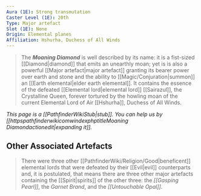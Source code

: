 ```yaml
---
Aura (1E): Strong transmutation
Caster Level (1E): 20th
Type: Major artefact
Slot (1E): None
Origin: Elemental planes
Affiliation: Hshurha, Duchess of All Winds
---
```


> The ***Moaning Diamond*** is well described by its name: it is a fist-sized [[Diamond|diamond]] that emits an unearthly moan; yet is is also a powerful [[Major artefact|major artefact]] granting its bearer power over earth and stone and the ability to [[Magic/Conjuration|summon]] an [[Earth elemental|elder earth elemental]]. It contains the essence of the defeated [[Elemental lord|elemental lord]] [[Sairazul]], the Crystalline Queen, forever tortured by the howling moan of the current Elemental Lord of Air [[Hshurha]], Duchess of All Winds.



*This page is a [[PathfinderWikiStub|stub]]. You can help us by [[httpspathfinderwikicomwindexphptitleMoaning Diamondactionedit|expanding it]].*


## Other Associated Artefacts

> There were three other [[PathfinderWiki/Religion/Good|beneficent]] elemental lords that were defeated by their [[Evil|evil]] counterparts and, it is postulated, that means there are three other major artefacts containing the [[Spirit|spirits]] of the other three: the *[[Gasping Pearl]]*, the *Garnet Brand*, and the *[[Untouchable Opal]]*.







